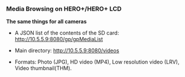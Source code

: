 ### Media Browsing on HERO+/HERO+ LCD

**The same things for all cameras**

* A JSON list of the contents of the SD card: http://10.5.5.9:8080/gp/gpMediaList

* Main directory: http://10.5.5.9:8080/videos

* Formats: Photo (JPG), HD video (MP4), Low resolution video (LRV), Video thumbnail(THM).


